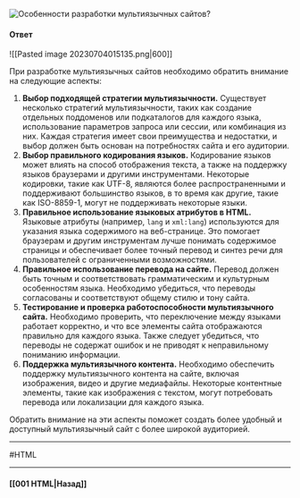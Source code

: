 ![Особенности разработки мультиязычных сайтов?](https://youtu.be/yvOXvZ8aEFo?t=82)

#### Ответ

![[Pasted image 20230704015135.png|600]]

При разработке мультиязычных сайтов необходимо обратить внимание на следующие аспекты:

1. **Выбор подходящей стратегии мультиязычности.** Существует несколько стратегий мультиязычности, таких как создание отдельных поддоменов или подкаталогов для каждого языка, использование параметров запроса или сессии, или комбинация из них. Каждая стратегия имеет свои преимущества и недостатки, и выбор должен быть основан на потребностях сайта и его аудитории.
2. **Выбор правильного кодирования языков.** Кодирование языков может влиять на способ отображения текста, а также на поддержку языков браузерами и другими инструментами. Некоторые кодировки, такие как UTF-8, являются более распространенными и поддерживают большинство языков, в то время как другие, такие как ISO-8859-1, могут не поддерживать некоторые языки.
3. **Правильное использование языковых атрибутов в HTML.** Языковые атрибуты (например, `lang` и `xml:lang`) используются для указания языка содержимого на веб-странице. Это помогает браузерам и другим инструментам лучше понимать содержимое страницы и обеспечивает более точный перевод и синтез речи для пользователей с ограниченными возможностями.
4. **Правильное использование перевода на сайте.** Перевод должен быть точным и соответствовать грамматическим и культурным особенностям языка. Необходимо убедиться, что переводы согласованы и соответствуют общему стилю и тону сайта.
5. **Тестирование и проверка работоспособности мультиязычного сайта.** Необходимо проверить, что переключение между языками работает корректно, и что все элементы сайта отображаются правильно для каждого языка. Также следует убедиться, что переводы не содержат ошибок и не приводят к неправильному пониманию информации.
6. **Поддержка мультиязычного контента.** Необходимо обеспечить поддержку мультиязычного контента на сайте, включая изображения, видео и другие медиафайлы. Некоторые контентные элементы, такие как изображения с текстом, могут потребовать перевода или локализации для каждого языка.

Обратить внимание на эти аспекты поможет создать более удобный и доступный мультиязычный сайт с более широкой аудиторией.

___
#HTML

___

#### [[001 HTML|Назад]]